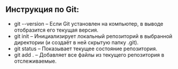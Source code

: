## Инструкция по Git:
* git --version – Если Git установлен на компьютер, в выводе отобразится его текущая версия.
* git init – Инициализирует локальный репозиторий в выбранной директории (и создаёт в ней скрытую папку .git).
* git status – Показывает текущее состояние репозитория.
* git add . – Добавляет все файлы из текущего репозитория в отслеживаемые.